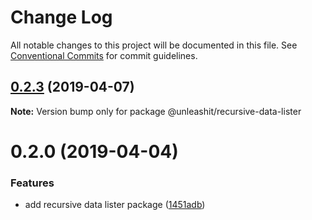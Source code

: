 # Change Log

All notable changes to this project will be documented in this file.
See [Conventional Commits](https://conventionalcommits.org) for commit guidelines.

## [0.2.3](https://github.com/unleashit/npm-library/compare/@unleashit/recursive-data-lister@0.2.0...@unleashit/recursive-data-lister@0.2.3) (2019-04-07)

**Note:** Version bump only for package @unleashit/recursive-data-lister





# 0.2.0 (2019-04-04)


### Features

* add recursive data lister package ([1451adb](https://github.com/unleashit/npm-library/commit/1451adb))
